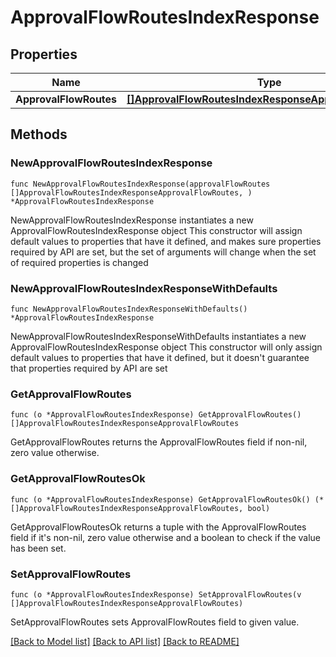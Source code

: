 # ApprovalFlowRoutesIndexResponse

## Properties

Name | Type | Description | Notes
------------ | ------------- | ------------- | -------------
**ApprovalFlowRoutes** | [**[]ApprovalFlowRoutesIndexResponseApprovalFlowRoutes**](ApprovalFlowRoutesIndexResponseApprovalFlowRoutes.md) |  | 

## Methods

### NewApprovalFlowRoutesIndexResponse

`func NewApprovalFlowRoutesIndexResponse(approvalFlowRoutes []ApprovalFlowRoutesIndexResponseApprovalFlowRoutes, ) *ApprovalFlowRoutesIndexResponse`

NewApprovalFlowRoutesIndexResponse instantiates a new ApprovalFlowRoutesIndexResponse object
This constructor will assign default values to properties that have it defined,
and makes sure properties required by API are set, but the set of arguments
will change when the set of required properties is changed

### NewApprovalFlowRoutesIndexResponseWithDefaults

`func NewApprovalFlowRoutesIndexResponseWithDefaults() *ApprovalFlowRoutesIndexResponse`

NewApprovalFlowRoutesIndexResponseWithDefaults instantiates a new ApprovalFlowRoutesIndexResponse object
This constructor will only assign default values to properties that have it defined,
but it doesn't guarantee that properties required by API are set

### GetApprovalFlowRoutes

`func (o *ApprovalFlowRoutesIndexResponse) GetApprovalFlowRoutes() []ApprovalFlowRoutesIndexResponseApprovalFlowRoutes`

GetApprovalFlowRoutes returns the ApprovalFlowRoutes field if non-nil, zero value otherwise.

### GetApprovalFlowRoutesOk

`func (o *ApprovalFlowRoutesIndexResponse) GetApprovalFlowRoutesOk() (*[]ApprovalFlowRoutesIndexResponseApprovalFlowRoutes, bool)`

GetApprovalFlowRoutesOk returns a tuple with the ApprovalFlowRoutes field if it's non-nil, zero value otherwise
and a boolean to check if the value has been set.

### SetApprovalFlowRoutes

`func (o *ApprovalFlowRoutesIndexResponse) SetApprovalFlowRoutes(v []ApprovalFlowRoutesIndexResponseApprovalFlowRoutes)`

SetApprovalFlowRoutes sets ApprovalFlowRoutes field to given value.



[[Back to Model list]](../README.md#documentation-for-models) [[Back to API list]](../README.md#documentation-for-api-endpoints) [[Back to README]](../README.md)


